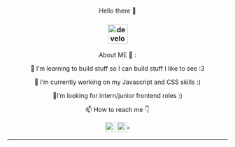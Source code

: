 <div align="center">
</br> Hello there 👋


###  <img src="/images/Developer.gif" alt="developer gif"  height="45px">
<div align="center"> About ME 💬 :
<p align="center">🌱 I’m learning to build stuff so I can build stuff I like to see :3
<br>
<p align="center"> 🔭 I’m currently working on my Javascript and CSS skills :)
<br>
<p align="center"> 👯I’m looking for intern/junior frontend roles :)
 <br>
 
  📫 How to reach me 👇
</p>
<p align="center"> <a href="https://www.linkedin.com/in/suwaibat-suleiman-502322246/"><img src="https://img.shields.io/badge/linkedin-%230077B5.svg?&style=for-the-badge&logo=linkedin&logoColor=white" height=23></a> <a href="suleimansuwaibat@gmail.com"><img src="https://img.shields.io/badge/Gmail-D14836?style=for-the-badge&logo=gmail&logoColor=white" height=23<></a>" </p>
<hr>
<!--
**Susu-spec/Susu-spec** is a ✨ _special_ ✨ repository because its `README.md` (this file) appears on your GitHub profile.


